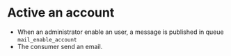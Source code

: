 # Active an account

* When an administrator enable an user, a message is published in queue `mail_enable_account`
* The consumer send an email.
